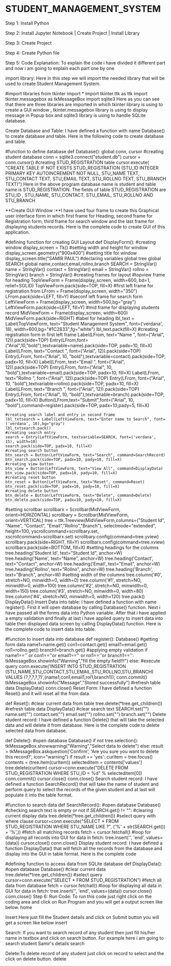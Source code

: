 # STUDENT_MANAGEMENT_SYSTEM
Step 1: Install Python

Step 2: Install Jupyter Notebook | Create Project | Install Library

Step 3: Create Project

Step 4: Create Python file

Step 5: Code Explanation: To explain the code i have divided it different part and now i am going to explain each part one by one

import library: Here in this step we will import the needed library that will be used to create Student Management System.

#import libraries
from tkinter import *
import tkinter.ttk as ttk
import tkinter.messagebox as tkMessageBox
import sqlite3
Here as you can see that there are three libraries are imported in which tkinter library is using to create a GUI window , tkinter.messagebox library is using to display message in Popup box and sqlite3 library is using to handle SQLite database.

Create Database and Table: I have defined a function with name Database() to create database and table. Here is the following code to create database and table.

#function to define database
def Database():
    global conn, cursor
    #creating student database
    conn = sqlite3.connect("student.db")
    cursor = conn.cursor()
    #creating STUD_REGISTRATION table
    cursor.execute(
        "CREATE TABLE IF NOT EXISTS STUD_REGISTRATION (STU_ID INTEGER PRIMARY KEY AUTOINCREMENT NOT NULL, STU_NAME TEXT, STU_CONTACT TEXT, STU_EMAIL TEXT, STU_ROLLNO TEXT, STU_BRANCH TEXT)")
Here in the above program database name is student and table name is STUD_REGISTRATION. The fields of table STUD_REGISTRATION are STU_ID , STU_NAME, STU_CONTACT, STU_EMAIL, STU_ROLLNO AND STU_BRANCH

**Create GUI Window :**I have used four frame to create this Graphical user interface form in which first frame for Heading, second frame for Registration form, third frame for search window and the last frame for displaying students records. Here is the complete code to create GUI of this application.

#defining function for creating GUI Layout
def DisplayForm():
    #creating window
    display_screen = Tk()
    #setting width and height for window
    display_screen.geometry("900x400")
    #setting title for window
    display_screen.title("SAMIR PAUL")
    #declaring variables
    global tree
    global SEARCH
    global name,contact,email,rollno,branch
    SEARCH = StringVar()
    name = StringVar()
    contact = StringVar()
    email = StringVar()
    rollno = StringVar()
    branch = StringVar()
    #creating frames for layout
    #topview frame for heading
    TopViewForm = Frame(display_screen, width=600, bd=1, relief=SOLID)
    TopViewForm.pack(side=TOP, fill=X)
    #first left frame for registration from
    LFrom = Frame(display_screen, width="350")
    LFrom.pack(side=LEFT, fill=Y)
    #seconf left frame for search form
    LeftViewForm = Frame(display_screen, width=500,bg="gray")
    LeftViewForm.pack(side=LEFT, fill=Y)
    #mid frame for displaying students record
    MidViewForm = Frame(display_screen, width=600)
    MidViewForm.pack(side=RIGHT)
    #label for heading
    lbl_text = Label(TopViewForm, text="Student Management System", font=('verdana', 18), width=600,bg="#1C2833",fg="white")
    lbl_text.pack(fill=X)
    #creating registration form in first left frame
    Label(LFrom, text="Name  ", font=("Arial", 12)).pack(side=TOP)
    Entry(LFrom,font=("Arial",10,"bold"),textvariable=name).pack(side=TOP, padx=10, fill=X)
    Label(LFrom, text="Contact ", font=("Arial", 12)).pack(side=TOP)
    Entry(LFrom, font=("Arial", 10, "bold"),textvariable=contact).pack(side=TOP, padx=10, fill=X)
    Label(LFrom, text="Email ", font=("Arial", 12)).pack(side=TOP)
    Entry(LFrom, font=("Arial", 10, "bold"),textvariable=email).pack(side=TOP, padx=10, fill=X)
    Label(LFrom, text="Rollno ", font=("Arial", 12)).pack(side=TOP)
    Entry(LFrom, font=("Arial", 10, "bold"),textvariable=rollno).pack(side=TOP, padx=10, fill=X)
    Label(LFrom, text="Branch ", font=("Arial", 12)).pack(side=TOP)
    Entry(LFrom, font=("Arial", 10, "bold"),textvariable=branch).pack(side=TOP, padx=10, fill=X)
    Button(LFrom,text="Submit",font=("Arial", 10, "bold"),command=register).pack(side=TOP, padx=10,pady=5, fill=X)

    #creating search label and entry in second frame
    lbl_txtsearch = Label(LeftViewForm, text="Enter name to Search", font=('verdana', 10),bg="gray")
    lbl_txtsearch.pack()
    #creating search entry
    search = Entry(LeftViewForm, textvariable=SEARCH, font=('verdana', 15), width=10)
    search.pack(side=TOP, padx=10, fill=X)
    #creating search button
    btn_search = Button(LeftViewForm, text="Search", command=SearchRecord)
    btn_search.pack(side=TOP, padx=10, pady=10, fill=X)
    #creating view button
    btn_view = Button(LeftViewForm, text="View All", command=DisplayData)
    btn_view.pack(side=TOP, padx=10, pady=10, fill=X)
    #creating reset button
    btn_reset = Button(LeftViewForm, text="Reset", command=Reset)
    btn_reset.pack(side=TOP, padx=10, pady=10, fill=X)
    #creating delete button
    btn_delete = Button(LeftViewForm, text="Delete", command=Delete)
    btn_delete.pack(side=TOP, padx=10, pady=10, fill=X)
   #setting scrollbar
    scrollbarx = Scrollbar(MidViewForm, orient=HORIZONTAL)
    scrollbary = Scrollbar(MidViewForm, orient=VERTICAL)
    tree = ttk.Treeview(MidViewForm,columns=("Student Id", "Name", "Contact", "Email","Rollno","Branch"),
                        selectmode="extended", height=100, yscrollcommand=scrollbary.set, xscrollcommand=scrollbarx.set)
    scrollbary.config(command=tree.yview)
    scrollbary.pack(side=RIGHT, fill=Y)
    scrollbarx.config(command=tree.xview)
    scrollbarx.pack(side=BOTTOM, fill=X)
    #setting headings for the columns
    tree.heading('Student Id', text="Student Id", anchor=W)
    tree.heading('Name', text="Name", anchor=W)
    tree.heading('Contact', text="Contact", anchor=W)
    tree.heading('Email', text="Email", anchor=W)
    tree.heading('Rollno', text="Rollno", anchor=W)
    tree.heading('Branch', text="Branch", anchor=W)
    #setting width of the columns
    tree.column('#0', stretch=NO, minwidth=0, width=0)
    tree.column('#1', stretch=NO, minwidth=0, width=100)
    tree.column('#2', stretch=NO, minwidth=0, width=150)
    tree.column('#3', stretch=NO, minwidth=0, width=80)
    tree.column('#4', stretch=NO, minwidth=0, width=120)
    tree.pack()
    DisplayData()
Insert Data into table: I have defined a function with name register(). First it will open database by calling Database() function. Next i have passed all the forms data into Python variable. After that i have applied a empty validation and finally at last i have applied query to insert data into table then displayed data screen by calling DisplayData() function. Here is the complete code to insert data into table.

#function to insert data into database
def register():
    Database()
    #getting form data
    name1=name.get()
    con1=contact.get()
    email1=email.get()
    rol1=rollno.get()
    branch1=branch.get()
    #applying empty validation
    if name1=='' or con1==''or email1=='' or rol1==''or branch1=='':
        tkMessageBox.showinfo("Warning","fill the empty field!!!")
    else:
        #execute query
        conn.execute('INSERT INTO STUD_REGISTRATION (STU_NAME,STU_CONTACT,STU_EMAIL,STU_ROLLNO,STU_BRANCH) \
 VALUES (?,?,?,?,?)',(name1,con1,email1,rol1,branch1));
        conn.commit()
        tkMessageBox.showinfo("Message","Stored successfully")
        #refresh table data
        DisplayData()
        conn.close()
Reset Form: I have defined a function Reset() and it will reset all the from data.

def Reset():
    #clear current data from table
    tree.delete(*tree.get_children())
    #refresh table data
    DisplayData()
    #clear search text
    SEARCH.set("")
    name.set("")
    contact.set("")
    email.set("")
    rollno.set("")
    branch.set("")
Delete student record: I have defined a function Delete() that will take the selected data and will delete it from database. Here is the complete code to delete selected data from database.

def Delete():
    #open database
    Database()
    if not tree.selection():
        tkMessageBox.showwarning("Warning","Select data to delete")
    else:
        result = tkMessageBox.askquestion('Confirm', 'Are you sure you want to delete this record?',
                                          icon="warning")
        if result == 'yes':
            curItem = tree.focus()
            contents = (tree.item(curItem))
            selecteditem = contents['values']
            tree.delete(curItem)
            cursor=conn.execute("DELETE FROM STUD_REGISTRATION WHERE STU_ID = %d" % selecteditem[0])
            conn.commit()
            cursor.close()
            conn.close()
Search student record: I have defined a function SearchRecord() that will take the name of student and perform query to select the records of the given student and at last will populate it into the table format.

#function to search data
def SearchRecord():
    #open database
    Database()
    #checking search text is empty or not
    if SEARCH.get() != "":
        #clearing current display data
        tree.delete(*tree.get_children())
        #select query with where clause
        cursor=conn.execute("SELECT * FROM STUD_REGISTRATION WHERE STU_NAME LIKE ?", ('%' + str(SEARCH.get()) + '%',))
        #fetch all matching records
        fetch = cursor.fetchall()
        #loop for displaying all records into GUI
        for data in fetch:
            tree.insert('', 'end', values=(data))
        cursor.close()
        conn.close()
Display student record: I have defined a function DisplayData() that will fetch all the records from the database and display into the GUI in table format. Here is the complete code

#defining function to access data from SQLite database
def DisplayData():
    #open database
    Database()
    #clear current data
    tree.delete(*tree.get_children())
    #select query
    cursor=conn.execute("SELECT * FROM STUD_REGISTRATION")
    #fetch all data from database
    fetch = cursor.fetchall()
    #loop for displaying all data in GUI
    for data in fetch:
        tree.insert('', 'end', values=(data))
    cursor.close()
    conn.close()
Step 6: Run Code: To run this code just right click on the coding area and click on Run Program and you will get a output screen like below. home

Insert:Here just fill the Student details and click on Submit button you will get a screen like below insert

Search: If you want to search record of any student then just fill his/her name in textbox and click on search button. For example here i am going to search student Samir's details search

Delete:To delete record of any student just click on record to select and the click on delete button. delete
